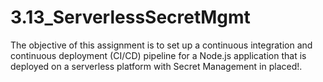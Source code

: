 # 3.13_ServerlessSecretMgmt
The objective of this assignment is to set up a continuous integration and continuous deployment (CI/CD) pipeline for a Node.js application that is deployed on a serverless platform with Secret Management in placed!.

